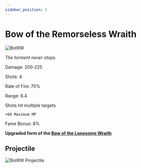 ```yaml
---
sidebar_position: 2
---
```


# Bow of the Remorseless Wraith

![BotRW](https://vwiki.valorserver.com/api/item/picture/bow%20of%20the%20remorseless%20wraith)

<i>The torment never stops.</i>

Damage: 200-225

Shots: 4

Rate of Fire: 75%

Range: 6.4

Shots hit multiple targets

    +60 Maximum MP
    
Fame Bonus: 8%

**Upgraded form of the [Bow of the Lonesome Wraith](https://wiki.valorserver.com/docs/items/weapons/bows/ut/bow_of_the_lonesome_wraith)**

## Projectile

![BotRW Projectile](https://cdn.discordapp.com/attachments/953134990428868629/981322605099372564/wraithbow.gif)


